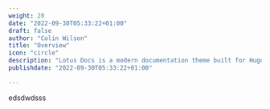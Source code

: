 ```yaml
---
weight: 20
date: "2022-09-30T05:33:22+01:00"
draft: false
author: "Colin Wilson"
title: "Overview"
icon: "circle"
description: "Lotus Docs is a modern documentation theme built for Hugo."
publishdate: "2022-09-30T05:33:22+01:00"

---
```



edsdwdsss
